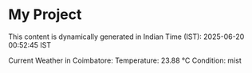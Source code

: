 # My Project

This content is dynamically generated in Indian Time (IST): 2025-06-20 00:52:45 IST


Current Weather in Coimbatore:
Temperature: 23.88 °C
Condition: mist
